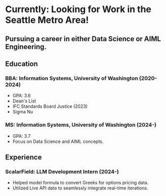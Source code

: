 # Currently: Looking for Work in the Seattle Metro Area!

## Pursuing a career in either Data Science or AIML Engineering. 

## Education

### BBA: Information Systems, University of Washington (2020-2024)
- GPA: 3.6
- Dean's List
- IFC Standards Board Justice (2023)
- Sigma Nu

### MS: Information Systems, University of Washington (2024-)
- GPA: 3.7
- Focus on Data Science and AIML concepts.

## Experience
### ScalarField: LLM Development Intern (2024-)
- Helped model formula to convert Greeks for options pricing data.
- Utilized Live API data to seamlessly integrate real-time iterations.
